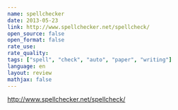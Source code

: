 ```yaml
---
name: spellchecker
date: 2013-05-23
link: http://www.spellchecker.net/spellcheck/
open_source: false
open_format: false
rate_use: 
rate_quality:
tags: ["spell", "check", "auto", "paper", "writing"]
language: en
layout: review
mathjax: false
---
```


http://www.spellchecker.net/spellcheck/
